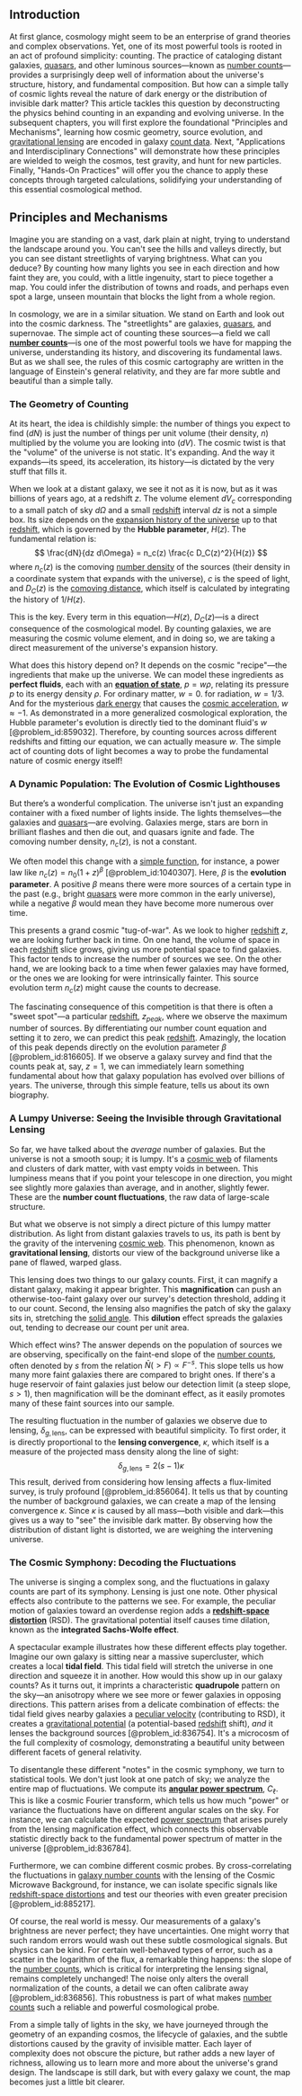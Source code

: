## Introduction
At first glance, cosmology might seem to be an enterprise of grand theories and complex observations. Yet, one of its most powerful tools is rooted in an act of profound simplicity: counting. The practice of cataloging distant galaxies, [quasars](@article_id:158727), and other luminous sources—known as [number counts](@article_id:159711)—provides a surprisingly deep well of information about the universe's structure, history, and fundamental composition. But how can a simple tally of cosmic lights reveal the nature of dark energy or the distribution of invisible dark matter? This article tackles this question by deconstructing the physics behind counting in an expanding and evolving universe. In the subsequent chapters, you will first explore the foundational "Principles and Mechanisms", learning how cosmic geometry, source evolution, and [gravitational lensing](@article_id:158506) are encoded in galaxy [count data](@article_id:270395). Next, "Applications and Interdisciplinary Connections" will demonstrate how these principles are wielded to weigh the cosmos, test gravity, and hunt for new particles. Finally, "Hands-On Practices" will offer you the chance to apply these concepts through targeted calculations, solidifying your understanding of this essential cosmological method.

## Principles and Mechanisms

Imagine you are standing on a vast, dark plain at night, trying to understand the landscape around you. You can't see the hills and valleys directly, but you can see distant streetlights of varying brightness. What can you deduce? By counting how many lights you see in each direction and how faint they are, you could, with a little ingenuity, start to piece together a map. You could infer the distribution of towns and roads, and perhaps even spot a large, unseen mountain that blocks the light from a whole region.

In cosmology, we are in a similar situation. We stand on Earth and look out into the cosmic darkness. The "streetlights" are galaxies, [quasars](@article_id:158727), and supernovae. The simple act of counting these sources—a field we call **[number counts](@article_id:159711)**—is one of the most powerful tools we have for mapping the universe, understanding its history, and discovering its fundamental laws. But as we shall see, the rules of this cosmic cartography are written in the language of Einstein's general relativity, and they are far more subtle and beautiful than a simple tally.

### The Geometry of Counting

At its heart, the idea is childishly simple: the number of things you expect to find ($dN$) is just the number of things per unit volume (their density, $n$) multiplied by the volume you are looking into ($dV$). The cosmic twist is that the "volume" of the universe is not static. It's expanding. And the way it expands—its speed, its acceleration, its history—is dictated by the very stuff that fills it.

When we look at a distant galaxy, we see it not as it is now, but as it was billions of years ago, at a redshift $z$. The volume element $dV_c$ corresponding to a small patch of sky $d\Omega$ and a small [redshift](@article_id:159451) interval $dz$ is not a simple box. Its size depends on the [expansion history of the universe](@article_id:161532) up to that [redshift](@article_id:159451), which is governed by the **Hubble parameter**, $H(z)$. The fundamental relation is:
$$
\frac{dN}{dz d\Omega} = n_c(z) \frac{c D_C(z)^2}{H(z)}
$$
where $n_c(z)$ is the comoving [number density](@article_id:268492) of the sources (their density in a coordinate system that expands with the universe), $c$ is the speed of light, and $D_C(z)$ is the [comoving distance](@article_id:157565), which itself is calculated by integrating the history of $1/H(z)$.

This is the key. Every term in this equation—$H(z)$, $D_C(z)$—is a direct consequence of the cosmological model. By counting galaxies, we are measuring the cosmic volume element, and in doing so, we are taking a direct measurement of the universe's expansion history.

What does this history depend on? It depends on the cosmic "recipe"—the ingredients that make up the universe. We can model these ingredients as **perfect fluids**, each with an **[equation of state](@article_id:141181)**, $p = w\rho$, relating its pressure $p$ to its energy density $\rho$. For ordinary matter, $w=0$. for radiation, $w=1/3$. And for the mysterious [dark energy](@article_id:160629) that causes the [cosmic acceleration](@article_id:161299), $w \approx -1$. As demonstrated in a more generalized cosmological exploration, the Hubble parameter's evolution is directly tied to the dominant fluid's $w$ [@problem_id:859032]. Therefore, by counting sources across different redshifts and fitting our equation, we can actually measure $w$. The simple act of counting dots of light becomes a way to probe the fundamental nature of cosmic energy itself!

### A Dynamic Population: The Evolution of Cosmic Lighthouses

But there’s a wonderful complication. The universe isn't just an expanding container with a fixed number of lights inside. The lights themselves—the galaxies and [quasars](@article_id:158727)—are evolving. Galaxies merge, stars are born in brilliant flashes and then die out, and quasars ignite and fade. The comoving number density, $n_c(z)$, is not a constant.

We often model this change with a [simple function](@article_id:160838), for instance, a power law like $n_c(z) = n_0(1+z)^\beta$ [@problem_id:1040307]. Here, $\beta$ is the **evolution parameter**. A positive $\beta$ means there were more sources of a certain type in the past (e.g., bright [quasars](@article_id:158727) were more common in the early universe), while a negative $\beta$ would mean they have become more numerous over time.

This presents a grand cosmic "tug-of-war". As we look to higher [redshift](@article_id:159451) $z$, we are looking further back in time. On one hand, the volume of space in each [redshift](@article_id:159451) slice grows, giving us more potential space to find galaxies. This factor tends to increase the number of sources we see. On the other hand, we are looking back to a time when fewer galaxies may have formed, or the ones we are looking for were intrinsically fainter. This source evolution term $n_c(z)$ might cause the counts to decrease.

The fascinating consequence of this competition is that there is often a "sweet spot"—a particular [redshift](@article_id:159451), $z_{peak}$, where we observe the maximum number of sources. By differentiating our number count equation and setting it to zero, we can predict this peak [redshift](@article_id:159451). Amazingly, the location of this peak depends directly on the evolution parameter $\beta$ [@problem_id:816605]. If we observe a galaxy survey and find that the counts peak at, say, $z=1$, we can immediately learn something fundamental about how that galaxy population has evolved over billions of years. The universe, through this simple feature, tells us about its own biography.

### A Lumpy Universe: Seeing the Invisible through Gravitational Lensing

So far, we have talked about the *average* number of galaxies. But the universe is not a smooth soup; it is lumpy. It's a [cosmic web](@article_id:161548) of filaments and clusters of dark matter, with vast empty voids in between. This lumpiness means that if you point your telescope in one direction, you might see slightly more galaxies than average, and in another, slightly fewer. These are the **number count fluctuations**, the raw data of large-scale structure.

But what we observe is not simply a direct picture of this lumpy matter distribution. As light from distant galaxies travels to us, its path is bent by the gravity of the intervening [cosmic web](@article_id:161548). This phenomenon, known as **gravitational lensing**, distorts our view of the background universe like a pane of flawed, warped glass.

This lensing does two things to our galaxy counts. First, it can magnify a distant galaxy, making it appear brighter. This **magnification** can push an otherwise-too-faint galaxy over our survey's detection threshold, adding it to our count. Second, the lensing also magnifies the patch of sky the galaxy sits in, stretching the [solid angle](@article_id:154262). This **dilution** effect spreads the galaxies out,
tending to decrease our count per unit area.

Which effect wins? The answer depends on the population of sources we are observing, specifically on the faint-end slope of the [number counts](@article_id:159711), often denoted by $s$ from the relation $\bar{N}(>F) \propto F^{-s}$. This slope tells us how many more faint galaxies there are compared to bright ones. If there's a huge reservoir of faint galaxies just below our detection limit (a steep slope, $s>1$), then magnification will be the dominant effect, as it easily promotes many of these faint sources into our sample.

The resulting fluctuation in the number of galaxies we observe due to lensing, $\delta_{g, \text{lens}}$, can be expressed with beautiful simplicity. To first order, it is directly proportional to the **lensing convergence**, $\kappa$, which itself is a measure of the projected mass density along the line of sight:
$$
\delta_{g, \text{lens}} = 2(s-1)\kappa
$$
This result, derived from considering how lensing affects a flux-limited survey, is truly profound [@problem_id:856064]. It tells us that by counting the number of background galaxies, we can create a map of the lensing convergence $\kappa$. Since $\kappa$ is caused by all mass—both visible and dark—this gives us a way to "see" the invisible dark matter. By observing how the distribution of distant light is distorted, we are weighing the intervening universe.

### The Cosmic Symphony: Decoding the Fluctuations

The universe is singing a complex song, and the fluctuations in galaxy counts are part of its symphony. Lensing is just one note. Other physical effects also contribute to the patterns we see. For example, the peculiar motion of galaxies toward an overdense region adds a **[redshift-space distortion](@article_id:160144)** (RSD). The gravitational potential itself causes time dilation, known as the **integrated Sachs-Wolfe effect**.

A spectacular example illustrates how these different effects play together. Imagine our own galaxy is sitting near a massive supercluster, which creates a local **tidal field**. This tidal field will stretch the universe in one direction and squeeze it in another. How would this show up in our galaxy counts? As it turns out, it imprints a characteristic **quadrupole** pattern on the sky—an anisotropy where we see more or fewer galaxies in opposing directions. This pattern arises from a delicate combination of effects: the tidal field gives nearby galaxies a [peculiar velocity](@article_id:157470) (contributing to RSD), it creates a [gravitational potential](@article_id:159884) (a potential-based [redshift](@article_id:159451) shift), *and* it lenses the background sources [@problem_id:836754]. It's a microcosm of the full complexity of cosmology, demonstrating a beautiful unity between different facets of general relativity.

To disentangle these different "notes" in the cosmic symphony, we turn to statistical tools. We don't just look at one patch of sky; we analyze the entire map of fluctuations. We compute its **[angular power spectrum](@article_id:160631)**, $C_\ell$. This is like a cosmic Fourier transform, which tells us how much "power" or variance the fluctuations have on different angular scales on the sky. For instance, we can calculate the expected [power spectrum](@article_id:159502) that arises purely from the lensing magnification effect, which connects this observable statistic directly back to the fundamental power spectrum of matter in the universe [@problem_id:836784].

Furthermore, we can combine different cosmic probes. By cross-correlating the fluctuations in [galaxy number counts](@article_id:160907) with the lensing of the Cosmic Microwave Background, for instance, we can isolate specific signals like [redshift-space distortions](@article_id:157142) and test our theories with even greater precision [@problem_id:885217].

Of course, the real world is messy. Our measurements of a galaxy's brightness are never perfect; they have uncertainties. One might worry that such random errors would wash out these subtle cosmological signals. But physics can be kind. For certain well-behaved types of error, such as a scatter in the logarithm of the flux, a remarkable thing happens: the slope of the [number counts](@article_id:159711), which is critical for interpreting the lensing signal, remains completely unchanged! The noise only alters the overall normalization of the counts, a detail we can often calibrate away [@problem_id:836856]. This robustness is part of what makes [number counts](@article_id:159711) such a reliable and powerful cosmological probe.

From a simple tally of lights in the sky, we have journeyed through the geometry of an expanding cosmos, the lifecycle of galaxies, and the subtle distortions caused by the gravity of invisible matter. Each layer of complexity does not obscure the picture, but rather adds a new layer of richness, allowing us to learn more and more about the universe's grand design. The landscape is still dark, but with every galaxy we count, the map becomes just a little bit clearer.